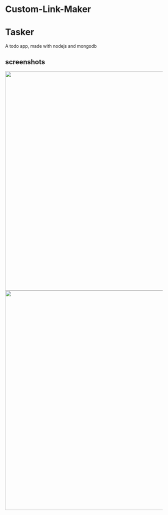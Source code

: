 # Custom-Link-Maker

# Tasker
A todo app, made with nodejs and mongodb

## screenshots
<img src = "https://i.ibb.co/VWktZ5H/link11.png" width="700"/>
<img src = "https://i.ibb.co/pR9Nvyk/link22.png" width="700"/>
